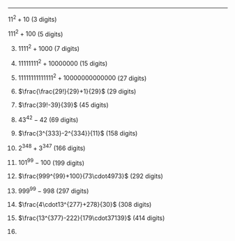 ***
$11^2 + 10$ (3 digits)
<p/>

$111^2 + 100$ (5 digits)
<p/>

3. $1111^2 + 1000$ (7 digits)

4. $11111111^2 + 10000000$ (15 digits)

5. $11111111111111^2 + 10000000000000$ (27 digits)

6. $\frac{\frac{29!}{29}+1}{29}$ (29 digits)

7. $\frac{39!-39}{39}$ (45 digits)

8. ${43}^{42}-42$ (69 digits)

9. $\frac{3^{333}-2^{334}}{11}$ (158 digits)

10. $2^{348}+3^{347}$ (166 digits) 

11. ${101}^{99}-100$ (199 digits)



12. $\frac{999^{99}+100}{73\cdot4973}$ (292 digits)

13. ${999^{99}-998}$ (297 digits)

14. $\frac{4\cdot13^{277}+278}{30}$ (308 digits)

15. $\frac{13^{377}-222}{179\cdot37139}$ (414 digits)

16. 

<html lang="en">
<head>
<meta http-equiv="content-type" content="text/html; charset=utf-8">
<script type="text/javascript" charset="utf-8" src="
https://cdn.mathjax.org/mathjax/latest/MathJax.js?config=TeX-AMS-MML_HTMLorMML,
https://vincenttam.github.io/javascripts/MathJaxLocal.js"></script>
</head>
